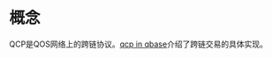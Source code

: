 # 概念

QCP是QOS网络上的跨链协议。[qcp in qbase](https://github.com/QOSGroup/qbase/blob/master/docs/spec/qcp.md)介绍了跨链交易的具体实现。